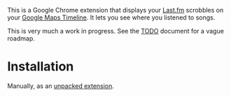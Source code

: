 This is a Google Chrome extension that displays your [Last.fm](https://www.last.fm/) scrobbles on your [Google Maps Timeline](https://www.google.com/maps/timeline). It lets you see where you listened to songs.

This is very much a work in progress. See the [TODO](./TODO.md) document for a vague roadmap.

# Installation

Manually, as an [unpacked extension](https://developer.chrome.com/extensions/getstarted).

